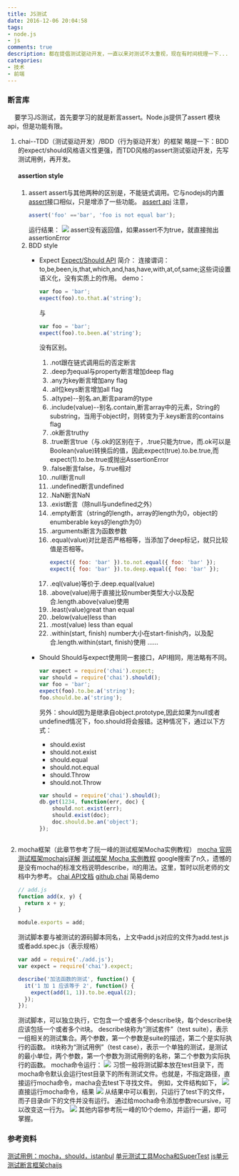 ```yaml
---
title: JS测试
date: 2016-12-06 20:04:58
tags:
- node.js
- js
comments: true
description: 都在提倡测试驱动开发，一直以来对测试不太重视，现在有时间梳理一下...
categories:
- 技术
- 前端
---
```

### 断言库
  &nbsp;&nbsp;&nbsp;&nbsp;要学习JS测试，首先要学习的就是断言assert。Node.js提供了assert 模块api，但是功能有限。
  1. chai--TDD（测试驱动开发）/BDD（行为驱动开发）的框架
      略提一下：BDD的expect/should风格语义性更强，而TDD风格的assert测试驱动开发，先写测试用例，再开发。
      #### assertion style
      1. assert
          assert与其他两种的区别是，不能链式调用。它与nodejs的内置[assert](https://nodejs.org/dist/latest-v7.x/docs/api/assert.html)接口相似，只是增添了一些功能。
          [assert api](http://chaijs.com/api/assert/)
          注意，
          ```javascript
          assert('foo' =='bar', 'foo is not equal bar');
          ```
          运行结果：
          ![](./assertionError1.png)
          assert没有返回值，如果assert不为true，就直接抛出assertionError
      2. BDD style
          * Expect
            [Expect/Should API](http://chaijs.com/api/bdd/)
            简介：
            连接谓词：to,be,been,is,that,which,and,has,have,with,at,of,same;这些词设置语义化，没有实质上的作用。
            demo：
            ```javascript
            var foo = 'bar';
            expect(foo).to.that.a('string');
            ```
            与
            ```javascript
            var foo = 'bar';
            expect(foo).to.been.a('string');
            ```
            没有区别。
            1. .not跟在链式调用后的否定断言
            2. .deep为equal与property断言增加deep flag
            3. .any为key断言增加any flag
            4. .all位keys断言增加all flag
            5. .a(type)--别名.an,断言param的type
            6. .include(value)--别名.contain,断言array中的元素，String的substring，当用于object时，则转变为于.keys断言的contains flag
            7. .ok断言truthy
            8. .true断言true（与.ok的区别在于，.true只能为true，而.ok可以是Boolean(value)转换后的值，因此expect(true).to.be.true,而expect(1).to.be.true或抛出AssertionError
            9. .false断言false，与.true相对
            10. .null断言null
            11. .undefined断言undefined
            12. .NaN断言NaN
            13. .exist断言（除null与undefined之外）
            14. .empty断言（string的length，array的length为0，object的enumberable keys的length为0）
            15. .arguments断言为函数参数
            16. .equal(value)对比是否严格相等，当添加了deep标记，就只比较值是否相等。
                ```javascript
                expect({ foo: 'bar' }).to.not.equal({ foo: 'bar' });
                expect({ foo: 'bar' }).to.deep.equal({ foo: 'bar' });
                ```
            17. .eql(value)等价于.deep.equal(value)
            18. .above(value)用于直接比较number类型大小以及配合.length.above(value)使用
            19. .least(value)great than equal
            20. .below(value)less than
            21. .most(value) less than equal
            22. .within(start, finish) number大小在start-finish内，以及配合.length.within(start, finish)使用
            ......
          * Should
            Should与expect使用同一套接口，API相同，用法略有不同。
            ```javascript
            var expect = require('chai').expect;
            var should = require('chai').should();
            var foo = 'bar';
            expect(foo).to.be.a('string');
            foo.should.be.a('string');
            ```
            另外：should因为是继承自object.prototype,因此如果为null或者undefined情况下，foo.should将会报错。这种情况下，通过以下方式：
            * should.exist
            * should.not.exist
            * should.equal
            * should.not.equal
            * should.Throw
            * should.not.Throw
            
            ```javascript
            var should = require('chai').should();
            db.get(1234, function(err, doc) {
                should.not.exist(err);
                should.exist(doc);
                doc.should.be.an('object');
            });
           ```
  2. mocha框架（此章节参考了阮一峰的测试框架Mocha实例教程）
     [mocha 官网](http://mochajs.org/)
     [测试框架mochajs详解](http://www.cnblogs.com/Leo_wl/p/5734889.html)
     [测试框架 Mocha 实例教程](http://www.ruanyifeng.com/blog/2015/12/a-mocha-tutorial-of-examples.html)
     google搜索了n久，遗憾的是没有mocha的标准文档说明describe，it的用法。这里，暂时以阮老师的文档中为参考。
      [chai API文档](http://chaijs.com/api/bdd/)
      [github chai](https://github.com/chaijs/chai)
      简易demo
      ```javascript
      // add.js
      function add(x, y) {
        return x + y;
      }
      
      module.exports = add;
      ```
      测试脚本要与被测试的源码脚本同名，上文中add.js对应的文件为add.test.js或者add.spec.js（表示规格）
      ```javascript
      var add = require('./add.js');
      var expect = require('chai').expect;
      
      describe('加法函数的测试', function() {
        it('1 加 1 应该等于 2', function() {
          expect(add(1, 1)).to.be.equal(2);
        });
      });
      ```
      测试脚本，可以独立执行，它包含一个或者多个describe块，每个describe块应该包括一个或者多个it块。
      describe块称为“测试套件”（test suite），表示一组相关的测试集合。两个参数，第一个参数是suite的描述，第二个是实际执行的函数。
      it块称为“测试用例”（test case），表示一个单独的测试，是测试的最小单位，两个参数，第一个参数为测试用例的名称，第二个参数为实际执行的函数。
      mocha命令运行：
      ![](./mocha1.png)
      习惯一般将测试脚本放在test目录下，而mocha命令默认会运行test目录下的所有测试文件。也就是，不指定路径，直接运行mocha命令，macha会去test下寻找文件。
      例如，文件结构如下，
      ![](./mocha2.png)
      直接运行mocha命令，结果
      ![](./mocha3.png)
      从结果中可以看到，只运行了test下的文件，而子目录dir下的文件并没有运行。
      通过给mocha命令添加参数recursive，可以改变这一行为。
      ![](./mocha4.png)
      其他内容参考阮一峰的10个demo，并运行一遍，即可掌握。
### 参考资料
  [测试用例：mocha，should，istanbul](http://wiki.jikexueyuan.com/project/node-lessons/mocha-should-istanbul.html)
  [单元测试工具Mocha和SuperTest](http://www.imooc.com/article/2631)
  [js单元测试断言框架chaijs](http://www.shaynegui.com/javascript-unit-test-chaijs/) 